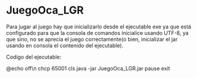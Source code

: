 # JuegoOca_LGR
Para jugar al juego hay que inicializarlo desde el ejecutable exe ya que está configurado para que la consola de comandos inicialice usando UTF-8, ya que sino, no se aprecia el juego correctamente(o bien, inicializar el jar usando en consola el contenido del ejecutable).

Codigo del ejecutable:

@echo off\n
chcp 65001
cls
java -jar JuegoOca_LGR.jar
pause
exit


